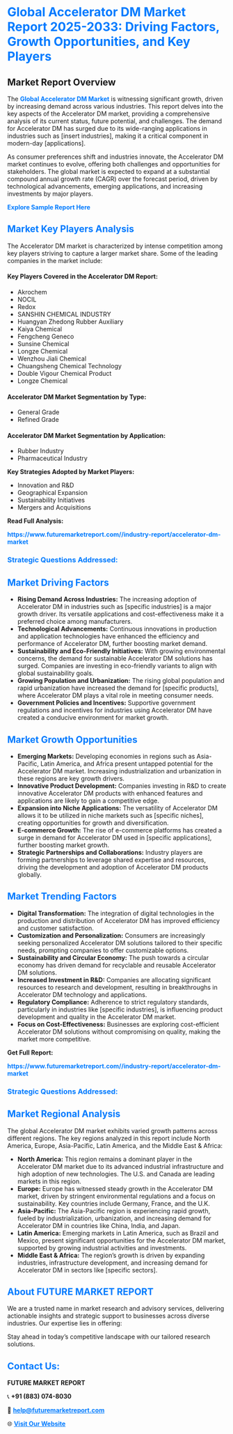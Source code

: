 <h1 style="color: #007BFF;">Global Accelerator DM Market Report 2025-2033: Driving Factors, Growth Opportunities, and Key Players</h1>

<section id="overview">
<h2>Market Report Overview</h2>
<p>The <a href="https://www.futuremarketreport.com//industry-report/accelerator-dm-market" style="color: #007BFF; text-decoration: none;"><strong>Global Accelerator DM Market</strong></a> is witnessing significant growth, driven by increasing demand across various industries. This report delves into the key aspects of the Accelerator DM market, providing a comprehensive analysis of its current status, future potential, and challenges. The demand for Accelerator DM has surged due to its wide-ranging applications in industries such as [insert industries], making it a critical component in modern-day [applications].</p>
<p>As consumer preferences shift and industries innovate, the Accelerator DM market continues to evolve, offering both challenges and opportunities for stakeholders. The global market is expected to expand at a substantial compound annual growth rate (CAGR) over the forecast period, driven by technological advancements, emerging applications, and increasing investments by major players.</p>
</section>

<section id="overview">
<p><a href="https://www.futuremarketreport.com//request-sample/reportId=46771" style="color: #007BFF; text-decoration: none;"><strong>Explore Sample Report Here</strong></a></p>
</section>

<section id="key-players">
<h2 style="color: #007BFF;">Market Key Players Analysis</h2>
<p>The Accelerator DM market is characterized by intense competition among key players striving to capture a larger market share. Some of the leading companies in the market include:</p>
<h4>Key Players Covered in the Accelerator DM Report:</h4>
<ul><li>Akrochem</li><li>NOCIL</li><li>Redox</li><li>SANSHIN CHEMICAL INDUSTRY</li><li>Huangyan Zhedong Rubber Auxiliary</li><li>Kaiya Chemical</li><li>Fengcheng Geneco</li><li>Sunsine Chemical</li><li>Longze Chemical</li><li>Wenzhou Jiali Chemical</li><li>Chuangsheng Chemical Technology</li><li>Double Vigour Chemical Product</li><li>Longze Chemical</li></ul>
<h4>Accelerator DM Market Segmentation by Type:</h4>
<ul><li>General Grade</li><li>Refined Grade</li></ul>

<h4>Accelerator DM Market Segmentation by Application:</h4>
<ul><li>Rubber Industry</li><li>Pharmaceutical Industry</li></ul>
<p><strong>Key Strategies Adopted by Market Players:</strong></p>
<ul>
<li>Innovation and R&D</li>
<li>Geographical Expansion</li>
<li>Sustainability Initiatives</li>
<li>Mergers and Acquisitions</li>
</ul>
</section>

<section>
<p><strong>Read Full Analysis: </strong></p><a href="https://www.futuremarketreport.com//industry-report/accelerator-dm-market" style="color: #007BFF; text-decoration: none;"><strong>https://www.futuremarketreport.com//industry-report/accelerator-dm-market</strong></a>
<h3 style="color: #007BFF;">Strategic Questions Addressed:</h3>
</section>

<section id="driving-factors">
<h2 style="color: #007BFF;">Market Driving Factors</h2>
<ul>
<li><strong>Rising Demand Across Industries:</strong> The increasing adoption of Accelerator DM in industries such as [specific industries] is a major growth driver. Its versatile applications and cost-effectiveness make it a preferred choice among manufacturers.</li>
<li><strong>Technological Advancements:</strong> Continuous innovations in production and application technologies have enhanced the efficiency and performance of Accelerator DM, further boosting market demand.</li>
<li><strong>Sustainability and Eco-Friendly Initiatives:</strong> With growing environmental concerns, the demand for sustainable Accelerator DM solutions has surged. Companies are investing in eco-friendly variants to align with global sustainability goals.</li>
<li><strong>Growing Population and Urbanization:</strong> The rising global population and rapid urbanization have increased the demand for [specific products], where Accelerator DM plays a vital role in meeting consumer needs.</li>
<li><strong>Government Policies and Incentives:</strong> Supportive government regulations and incentives for industries using Accelerator DM have created a conducive environment for market growth.</li>
</ul>
</section>

<section id="growth-opportunities">
<h2 style="color: #007BFF;">Market Growth Opportunities</h2>
<ul>
<li><strong>Emerging Markets:</strong> Developing economies in regions such as Asia-Pacific, Latin America, and Africa present untapped potential for the Accelerator DM market. Increasing industrialization and urbanization in these regions are key growth drivers.</li>
<li><strong>Innovative Product Development:</strong> Companies investing in R&D to create innovative Accelerator DM products with enhanced features and applications are likely to gain a competitive edge.</li>
<li><strong>Expansion into Niche Applications:</strong> The versatility of Accelerator DM allows it to be utilized in niche markets such as [specific niches], creating opportunities for growth and diversification.</li>
<li><strong>E-commerce Growth:</strong> The rise of e-commerce platforms has created a surge in demand for Accelerator DM used in [specific applications], further boosting market growth.</li>
<li><strong>Strategic Partnerships and Collaborations:</strong> Industry players are forming partnerships to leverage shared expertise and resources, driving the development and adoption of Accelerator DM products globally.</li>
</ul>
</section>

<section id="trending-factors">
<h2 style="color: #007BFF;">Market Trending Factors</h2>
<ul>
<li><strong>Digital Transformation:</strong> The integration of digital technologies in the production and distribution of Accelerator DM has improved efficiency and customer satisfaction.</li>
<li><strong>Customization and Personalization:</strong> Consumers are increasingly seeking personalized Accelerator DM solutions tailored to their specific needs, prompting companies to offer customizable options.</li>
<li><strong>Sustainability and Circular Economy:</strong> The push towards a circular economy has driven demand for recyclable and reusable Accelerator DM solutions.</li>
<li><strong>Increased Investment in R&D:</strong> Companies are allocating significant resources to research and development, resulting in breakthroughs in Accelerator DM technology and applications.</li>
<li><strong>Regulatory Compliance:</strong> Adherence to strict regulatory standards, particularly in industries like [specific industries], is influencing product development and quality in the Accelerator DM market.</li>
<li><strong>Focus on Cost-Effectiveness:</strong> Businesses are exploring cost-efficient Accelerator DM solutions without compromising on quality, making the market more competitive.</li>
</ul>
</section>

<section>
<p><strong>Get Full Report: </strong></p><a href="https://www.futuremarketreport.com//industry-report/accelerator-dm-market" style="color: #007BFF; text-decoration: none;"><strong>https://www.futuremarketreport.com//industry-report/accelerator-dm-market</strong></a>
<h3 style="color: #007BFF;">Strategic Questions Addressed:</h3>
</section>


<section id="regional-analysis">
<h2 style="color: #007BFF;">Market Regional Analysis</h2>
<p>The global Accelerator DM market exhibits varied growth patterns across different regions. The key regions analyzed in this report include North America, Europe, Asia-Pacific, Latin America, and the Middle East & Africa:</p>
<ul>
<li><strong>North America:</strong> This region remains a dominant player in the Accelerator DM market due to its advanced industrial infrastructure and high adoption of new technologies. The U.S. and Canada are leading markets in this region.</li>
<li><strong>Europe:</strong> Europe has witnessed steady growth in the Accelerator DM market, driven by stringent environmental regulations and a focus on sustainability. Key countries include Germany, France, and the U.K.</li>
<li><strong>Asia-Pacific:</strong> The Asia-Pacific region is experiencing rapid growth, fueled by industrialization, urbanization, and increasing demand for Accelerator DM in countries like China, India, and Japan.</li>
<li><strong>Latin America:</strong> Emerging markets in Latin America, such as Brazil and Mexico, present significant opportunities for the Accelerator DM market, supported by growing industrial activities and investments.</li>
<li><strong>Middle East & Africa:</strong> The region’s growth is driven by expanding industries, infrastructure development, and increasing demand for Accelerator DM in sectors like [specific sectors].</li>
</ul>
</section>

<footer>
<h2 style="color: #007BFF;">About FUTURE MARKET REPORT</h2>
<p>We are a trusted name in market research and advisory services, delivering actionable insights and strategic support to businesses across diverse industries. Our expertise lies in offering:</p>

<p>Stay ahead in today’s competitive landscape with our tailored research solutions.</p>

<h2 style="color: #007BFF;">Contact Us:</h2>
<p><strong>FUTURE MARKET REPORT</strong></p>
<p>📞 <strong>+91 (883) 074-8030</strong></p>
<p>📧 <strong><a href="mailto:help@futuremarketreport.com" style="color: #007BFF;">help@futuremarketreport.com</a></strong></p>
<p>🌐 <strong><a href="https://www.futuremarketreport.com/" style="color: #007BFF;">Visit Our Website</a></strong></p>
</footer>